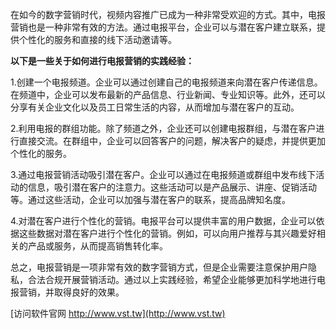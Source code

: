 在如今的数字营销时代，视频内容推广已成为一种非常受欢迎的方式。其中，电报营销也是一种非常有效的方法。通过电报平台，企业可以与潜在客户建立联系，提供个性化的服务和直接的线下活动邀请等。

**以下是一些关于如何进行电报营销的实践经验：**

1.创建一个电报频道。企业可以通过创建自己的电报频道来向潜在客户传递信息。在频道中，企业可以发布最新的产品信息、行业新闻、专业知识等。此外，还可以分享有关企业文化以及员工日常生活的内容，从而增加与潜在客户的互动。

2.利用电报的群组功能。除了频道之外，企业还可以创建电报群组，与潜在客户进行直接交流。在群组中，企业可以回答客户的问题，解决客户的疑虑，并提供更加个性化的服务。

3.通过电报营销活动吸引潜在客户。企业可以通过在电报频道或群组中发布线下活动的信息，吸引潜在客户的注意力。这些活动可以是产品展示、讲座、促销活动等。通过这些活动，企业可以加强与潜在客户的联系，提高品牌知名度。

4.对潜在客户进行个性化的营销。电报平台可以提供丰富的用户数据，企业可以依据这些数据对潜在客户进行个性化的营销。例如，可以向用户推荐与其兴趣爱好相关的产品或服务，从而提高销售转化率。

总之，电报营销是一项非常有效的数字营销方式，但是企业需要注意保护用户隐私，合法合规开展营销活动。通过以上实践经验，希望企业能够更加科学地进行电报营销，并取得良好的效果。


[访问软件官网 http://www.vst.tw](http://www.vst.tw)
